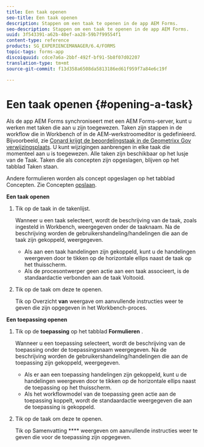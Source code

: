 ```yaml
---
title: Een taak openen
seo-title: Een taak openen
description: Stappen om een taak te openen in de app AEM Forms.
seo-description: Stappen om een taak te openen in de app AEM Forms.
uuid: 3f543391-a62b-40ef-aa28-59b7f99554f1
content-type: reference
products: SG_EXPERIENCEMANAGER/6.4/FORMS
topic-tags: forms-app
discoiquuid: cdce7a6a-2bbf-492f-bf91-5b8f07d02207
translation-type: tm+mt
source-git-commit: f13d358a6508da5813186ed61f959f7a84e6c19f

---
```



# Een taak openen {#opening-a-task}

Als de app AEM Forms synchroniseert met een AEM Forms-server, kunt u werken met taken die aan u zijn toegewezen. Taken zijn stappen in de workflow die in Workbench of in de AEM-werkstroomeditor is gedefinieerd. Bijvoorbeeld, zie [Conard krijgt de beoordelingstaak in de Geometrixx Gov verwijzingsplaats](/help/forms/using/gov-reference-site-walkthrough.md#conard-assessment-task). U kunt wijzigingen aanbrengen in elke taak die momenteel aan u is toegewezen. Alle taken zijn beschikbaar op het lusje van de Taak. Taken die als concepten zijn opgeslagen, blijven op het tabblad Taken staan.

Andere formulieren worden als concept opgeslagen op het tabblad Concepten. Zie Concepten [opslaan](/help/forms/using/save-as-draft.md).

**Een taak openen**

1. Tik op de taak in de takenlijst.

   Wanneer u een taak selecteert, wordt de beschrijving van de taak, zoals ingesteld in Workbench, weergegeven onder de taaknaam. Na de beschrijving worden de gebruikershandeling/handelingen die aan de taak zijn gekoppeld, weergegeven.

   * Als aan een taak handelingen zijn gekoppeld, kunt u de handelingen weergeven door te tikken op de horizontale ellips naast de taak op het thuisscherm.
   * Als de procesontwerper geen actie aan een taak associeert, is de standaardactie verbonden aan de taak Voltooid.

1. Tik op de taak om deze te openen.

   Tik op Overzicht **van** weergave om aanvullende instructies weer te geven die zijn opgegeven in het Workbench-proces.

**Een toepassing openen**

1. Tik op de **toepassing** op het tabblad **Formulieren** .

   Wanneer u een toepassing selecteert, wordt de beschrijving van de toepassing onder de toepassingsnaam weergegeven. Na de beschrijving worden de gebruikershandeling/handelingen die aan de toepassing zijn gekoppeld, weergegeven.

   * Als er aan een toepassing handelingen zijn gekoppeld, kunt u de handelingen weergeven door te tikken op de horizontale ellips naast de toepassing op het thuisscherm.
   * Als het workflowmodel van de toepassing geen actie aan de toepassing koppelt, wordt de standaardactie weergegeven die aan de toepassing is gekoppeld.

1. Tik op de taak om deze te openen.

   Tik op Samenvatting **** weergeven om aanvullende instructies weer te geven die voor de toepassing zijn opgegeven.
